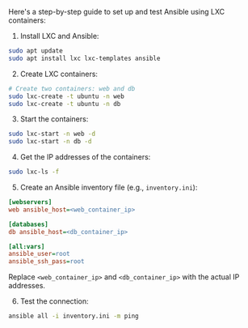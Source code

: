 Here's a step-by-step guide to set up and test Ansible using LXC containers:

1. Install LXC and Ansible:

```bash
sudo apt update
sudo apt install lxc lxc-templates ansible
```

2. Create LXC containers:

```bash
# Create two containers: web and db
sudo lxc-create -t ubuntu -n web
sudo lxc-create -t ubuntu -n db
```

3. Start the containers:

```bash
sudo lxc-start -n web -d
sudo lxc-start -n db -d
```

4. Get the IP addresses of the containers:

```bash
sudo lxc-ls -f
```

5. Create an Ansible inventory file (e.g., `inventory.ini`):

```ini
[webservers]
web ansible_host=<web_container_ip>

[databases]
db ansible_host=<db_container_ip>

[all:vars]
ansible_user=root
ansible_ssh_pass=root
```

Replace `<web_container_ip>` and `<db_container_ip>` with the actual IP addresses.

6. Test the connection:

```bash
ansible all -i inventory.ini -m ping
```
